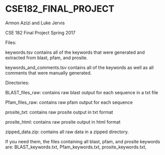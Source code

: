 # CSE182_FINAL_PROJECT
Armon Azizi and Luke Jervis

CSE 182 Final Project
Spring 2017

Files:

keywords.tsv contains all of the keywords that were generated and extracted from blast, pfam, and prosite.

keywords_and_comments.tsv contains all of the keywords as well as all comments that were manually generated.

Directories:

BLAST_files_raw: contains raw blast output for each sequence in a txt file

Pfam_files_raw: contains raw pfam output for each sequence

prosite_txt: contains raw prosite output in txt format

prosite_html: contains raw prosite output in html format

zipped_data.zip: contains all raw data in a zipped directory.

If you need them, the files containing all blast, pfam, and prosite keywords are:
BLAST_keywords.txt, 
Pfam_keywords.txt, 
prosite_keywords.txt, 
